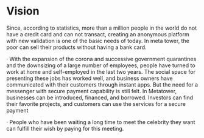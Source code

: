 # Vision

Since, according to statistics, more than a million people in the world do not have a credit card and can not transact, creating an anonymous platform with new validation is one of the basic needs of today. In meta tower, the poor can sell their products without having a bank card.

· With the expansion of the corona and successive government quarantines and the downsizing of a large number of employees, people have turned to work at home and self-employed in the last two years. The social space for presenting these jobs has worked well, and business owners have communicated with their customers through instant apps. But the need for a messenger with secure payment capability is still felt. In Metatower, businesses can be introduced, financed, and borrowed. Investors can find their favorite projects, and customers can use the services for a secure payment

· People who have been waiting a long time to meet the celebrity they want can fulfill their wish by paying for this meeting.
